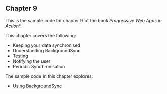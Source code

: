 ## Chapter 9

This is the sample code for chapter 9 of the book *Progressive Web Apps in Action**.  

This chapter covers the following:

- Keeping your data synchronised
- Understanding BackgroundSync
- Testing
- Notifying the user
- Periodic Synchronisation

The sample code in this chapter explores:

- [Using BackgroundSync](https://github.com/deanhume/progressive-web-apps-book/tree/master/chapter-9)
